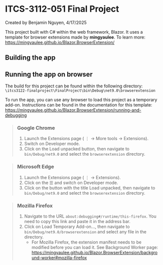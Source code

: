 # ITCS-3112-051 Final Project

Created by Benjamin Nguyen, 4/17/2025

This project built with C# within the web framework, Blazor. It uses a template for browser extensions made by **mingyaulee**. To learn more: https://mingyaulee.github.io/Blazor.BrowserExtension/

## Building the app

## Running the app on browser

The build for this project can be found within the following directory:
```\itcs3122-finalproject\FinalProject\bin\Debug\net9.0\browserextension```

To run the app, you can use any browser to load this project as a temporary add-on. Instructions can be found in the documentation for this template: https://mingyaulee.github.io/Blazor.BrowserExtension/running-and-debugging

> ### Google Chrome
> 1. Launch the Extensions page ( ⋮ → More tools → Extensions).
> 2. Switch on Developer mode.
> 3. Click on the Load unpacked button, then navigate to ```bin/Debug/net9.0``` and select the ```browserextension``` directory.

> ### Microsoft Edge
> 1. Launch the Extensions page ( ⋮ → Extensions).
> 2. Click on the ☰ and switch on Developer mode.
> 3. Click on the button with the title Load unpacked, then navigate to ```bin/Debug/net9.0``` and select the ```browserextension``` directory.

> ### Mozilla Firefox
> 1. Navigate to the URL ```about:debugging#/runtime/this-firefox```. You need to copy this link and paste it in the address bar.
> 2. Click on Load Temporary Add-on..., then navigate to ```bin/Debug/net9.0/browserextension``` and select any file in the directory. 
>    - For Mozilla Firefox, the extension manifest needs to be modified before you can load it. See Background Worker page: https://mingyaulee.github.io/Blazor.BrowserExtension/background-worker#mozilla-firefox
